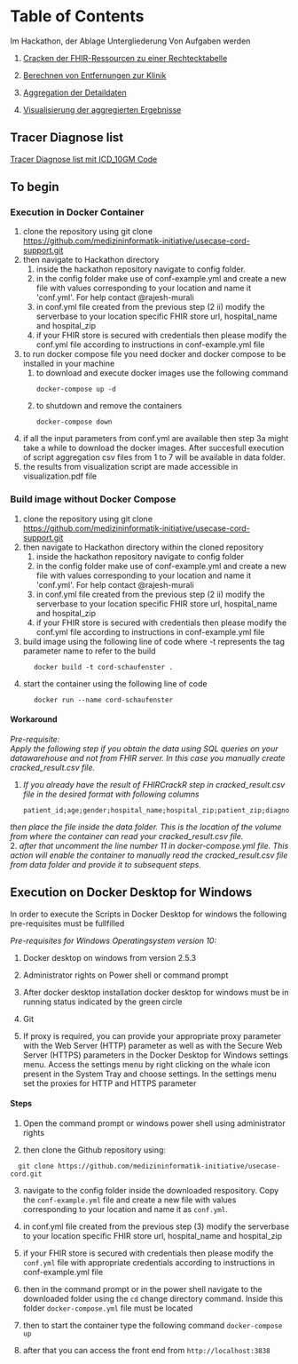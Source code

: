 # Table of Contents 
Im Hackathon, der Ablage Untergliederung Von Aufgaben werden

1. [Cracken der FHIR-Ressourcen zu einer Rechtecktabelle](./Team1_FHIRCrackR/)

2. [Berechnen von Entfernungen zur Klinik](./Team2_Distance/) 

3. [Aggregation der Detaildaten](./Team3_Aggregation/)

4. [Visualisierung der aggregierten Ergebnisse](./Team4_Geoviz/)

## Tracer Diagnose list 
[Tracer Diagnose list mit ICD_10GM Code](https://confluence.zmi.ukdd.de/x/ArnEB)

## To begin 
### Execution in Docker Container 
1. clone the repository using git clone https://github.com/medizininformatik-initiative/usecase-cord-support.git
2. then navigate to Hackathon directory 
    1. inside the hackathon repository navigate to config folder. 
    2. in the config folder make use of conf-example.yml and create a new file with values corresponding to your location and name it 'conf.yml'. For help contact @rajesh-murali 
    3. in conf.yml file created from the previous step (2 ii) modify the serverbase to your location specific FHIR store url, hospital_name and hospital_zip
    4. if your FHIR store is secured with credentials then please modify the conf.yml file according to instructions in conf-example.yml file
3. to run docker compose file you need docker and docker compose to be installed in your machine
    1. to download and execute docker images use the following command 
        ```
        docker-compose up -d
    2. to shutdown and remove the containers 
        ``` 
        docker-compose down
4. if all the input parameters from conf.yml are available then step 3a might take a while to download the docker images. After succesfull execution of script aggregation csv files from 1 to 7 will be available in data folder.
5. the results from visualization script are made accessible in visualization.pdf file

### Build image without Docker Compose
1. clone the repository using git clone https://github.com/medizininformatik-initiative/usecase-cord-support.git
2. then navigate to Hackathon directory within the cloned repository
    1. inside the hackathon repository navigate to config folder 
    2. in the config folder make use of conf-example.yml and create a new file with values corresponding to your location and name it 'conf.yml'. For help contact @rajesh-murali 
    3. in conf.yml file created from the previous step (2 ii) modify the serverbase to your location specific FHIR store url, hospital_name and hospital_zip
    4. if your FHIR store is secured with credentials then please modify the conf.yml file according to instructions in conf-example.yml file
3. build image using the following line of code where -t represents the tag parameter name to refer to the build
```
      docker build -t cord-schaufenster .
```      
4. start the container using the following line of code
```
      docker run --name cord-schaufenster
```
#### Workaround <br/>
*Pre-requisite: <br/>
Apply the following step if you obtain the data using SQL queries on your datawarehouse and not from FHIR server. In this case you manually create cracked_result.csv file.* <br/>
1. *If you already have the result of FHIRCrackR step in cracked_result.csv file in the desired format with following columns* 
   ```  
   patient_id;age;gender;hospital_name;hospital_zip;patient_zip;diagnosis
   ```
  *then place the file inside the data folder. This is the location of the volume from where the container can read your cracked_result.csv file.* <br/>
2. *after that uncomment the line number 11 in docker-compose.yml file. This action will enable the container to manually read the cracked_result.csv file from data folder and provide it to subsequent steps.*

## Execution on Docker Desktop for Windows <br/>


In order to execute the Scripts in Docker Desktop for windows the following pre-requisites must be fullfilled <br/>

*Pre-requisites for Windows Operatingsystem version 10:* <br/>
1. Docker desktop on windows from version 2.5.3 <br/>

2. Administrator rights on Power shell or command prompt <br/>

3. After docker desktop installation docker desktop for windows must be in running status indicated by the green circle <br/>

4. Git  <br/>

5. If proxy is required, you can provide your appropriate proxy parameter with the Web Server (HTTP) parameter as well as with the Secure Web Server (HTTPS) parameters in the Docker Desktop for Windows settings menu. Access the settings menu by right clicking on the whale icon present in the System Tray and choose settings. In the settings menu set the proxies for HTTP and HTTPS parameter <br/>

#### Steps <br/>

1. Open the command prompt or windows power shell using administrator rights <br/>

2. then clone the Github repository using: <br/>
 ```  
   git clone https://github.com/medizininformatik-initiative/usecase-cord.git
   ```
3. navigate to the config folder inside the downloaded respository. Copy the `conf-example.yml` file and create a new file with values corresponding to your location and name it as `conf.yml`. <br/>

4. in conf.yml file created from the previous step (3) modify the serverbase to your location specific FHIR store url, hospital_name and hospital_zip <br/>

5. if your FHIR store is secured with credentials then please modify the `conf.yml` file with appropriate credentials according to instructions in conf-example.yml file <br/>

6. then in the command prompt or in the power shell navigate to the downloaded folder using the `cd` change directory command. Inside this folder `docker-compose.yml` file must be located<br/>

7. then to start the container type the following command `docker-compose up` <br/>

8. after that you can access the front end from `http://localhost:3838`<br/>

